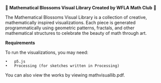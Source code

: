 🌸 **Mathematical Blossoms Visual Library Created by WFLA Math Club** 🌸

The Mathematical Blossoms Visual Library is a collection of creative, mathematically inspired visualizations. Each piece is generated programmatically using geometric patterns, fractals, and other mathematical structures to celebrate the beauty of math through art.

**Requirements**

To run the visualizations, you may need:

	•	p5.js
	•	Processing (for sketches written in Processing)

 You can also view the works by viewing mathvisuallib.pdf.

